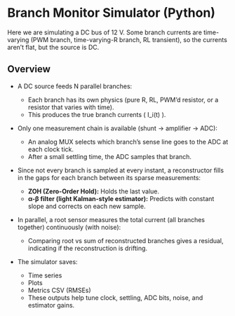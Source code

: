 # Branch Monitor Simulator (Python)
Here we are simulating a DC bus of 12 V. Some branch currents are time-varying (PWM branch, time-varying-R branch, RL transient), so the currents aren’t flat, but the source is DC.

## Overview

- A DC source feeds N parallel branches:
	- Each branch has its own physics (pure R, RL, PWM’d resistor, or a resistor that varies with time).
	- This produces the true branch currents \( I_i(t) \).

- Only one measurement chain is available (shunt → amplifier → ADC):
	- An analog MUX selects which branch’s sense line goes to the ADC at each clock tick.
	- After a small settling time, the ADC samples that branch.

- Since not every branch is sampled at every instant, a reconstructor fills in the gaps for each branch between its sparse measurements:
	- **ZOH (Zero-Order Hold):** Holds the last value.
	- **α-β filter (light Kalman-style estimator):** Predicts with constant slope and corrects on each new sample.

- In parallel, a root sensor measures the total current (all branches together) continuously (with noise):
	- Comparing root vs sum of reconstructed branches gives a residual, indicating if the reconstruction is drifting.

- The simulator saves:
	- Time series
	- Plots
	- Metrics CSV (RMSEs)
	- These outputs help tune clock, settling, ADC bits, noise, and estimator gains.


    